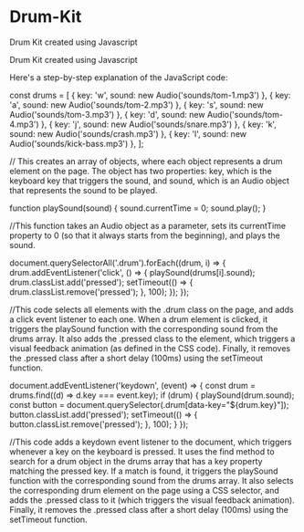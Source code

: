 # Drum-Kit
Drum Kit created using Javascript

Drum Kit created using Javascript

Here's a step-by-step explanation of the JavaScript code:

const drums = [ { key: 'w', sound: new Audio('sounds/tom-1.mp3') }, { key: 'a', sound: new Audio('sounds/tom-2.mp3') }, { key: 's', sound: new Audio('sounds/tom-3.mp3') }, { key: 'd', sound: new Audio('sounds/tom-4.mp3') }, { key: 'j', sound: new Audio('sounds/snare.mp3') }, { key: 'k', sound: new Audio('sounds/crash.mp3') }, { key: 'l', sound: new Audio('sounds/kick-bass.mp3') }, ];

// This creates an array of objects, where each object represents a drum element on the page. The object has two properties: key, which is the keyboard key that triggers the sound, and sound, which is an Audio object that represents the sound to be played.

function playSound(sound) { sound.currentTime = 0; sound.play(); }

//This function takes an Audio object as a parameter, sets its currentTime property to 0 (so that it always starts from the beginning), and plays the sound.

document.querySelectorAll('.drum').forEach((drum, i) => { drum.addEventListener('click', () => { playSound(drums[i].sound); drum.classList.add('pressed'); setTimeout(() => { drum.classList.remove('pressed'); }, 100); }); });

//This code selects all elements with the .drum class on the page, and adds a click event listener to each one. When a drum element is clicked, it triggers the playSound function with the corresponding sound from the drums array. It also adds the .pressed class to the element, which triggers a visual feedback animation (as defined in the CSS code). Finally, it removes the .pressed class after a short delay (100ms) using the setTimeout function.

document.addEventListener('keydown', (event) => { const drum = drums.find((d) => d.key === event.key); if (drum) { playSound(drum.sound); const button = document.querySelector(.drum[data-key="${drum.key}"]); button.classList.add('pressed'); setTimeout(() => { button.classList.remove('pressed'); }, 100); } });

//This code adds a keydown event listener to the document, which triggers whenever a key on the keyboard is pressed. It uses the find method to search for a drum object in the drums array that has a key property matching the pressed key. If a match is found, it triggers the playSound function with the corresponding sound from the drums array. It also selects the corresponding drum element on the page using a CSS selector, and adds the .pressed class to it (which triggers the visual feedback animation). Finally, it removes the .pressed class after a short delay (100ms) using the setTimeout function.
